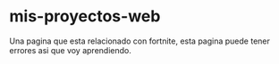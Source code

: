 # mis-proyectos-web
Una pagina que esta relacionado con fortnite, esta pagina puede tener errores asi que voy aprendiendo.
